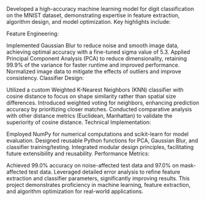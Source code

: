 Developed a high-accuracy machine learning model for digit classification on the MNIST dataset, demonstrating expertise in feature extraction, algorithm design, and model optimization. Key highlights include:

Feature Engineering:

Implemented Gaussian Blur to reduce noise and smooth image data, achieving optimal accuracy with a fine-tuned sigma value of 5.3.
Applied Principal Component Analysis (PCA) to reduce dimensionality, retaining 99.9% of the variance for faster runtime and improved performance.
Normalized image data to mitigate the effects of outliers and improve consistency.
Classifier Design:

Utilized a custom Weighted K-Nearest Neighbors (KNN) classifier with cosine distance to focus on shape similarity rather than spatial size differences.
Introduced weighted voting for neighbors, enhancing prediction accuracy by prioritizing closer matches.
Conducted comparative analysis with other distance metrics (Euclidean, Manhattan) to validate the superiority of cosine distance.
Technical Implementation:

Employed NumPy for numerical computations and scikit-learn for model evaluation.
Designed reusable Python functions for PCA, Gaussian Blur, and classifier training/testing.
Integrated modular design principles, facilitating future extensibility and reusability.
Performance Metrics:

Achieved 99.0% accuracy on noise-affected test data and 97.0% on mask-affected test data.
Leveraged detailed error analysis to refine feature extraction and classifier parameters, significantly improving results.
This project demonstrates proficiency in machine learning, feature extraction, and algorithm optimization for real-world applications.
